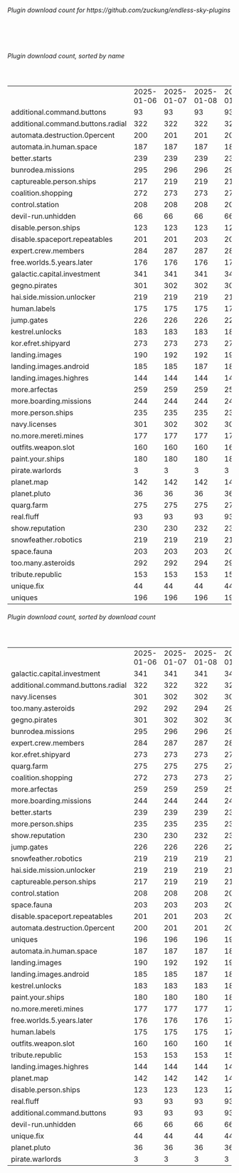 <h6>Plugin download count for https://github.com/zuckung/endless-sky-plugins</h6><br>
<br>
<h6>Plugin download count, sorted by name</h6><sub><sup><br>
<table>
	<tr>
		<td></td>
		<td>2025-01-06</td>
		<td>2025-01-07</td>
		<td>2025-01-08</td>
		<td>2025-01-09</td>
		<td>2025-01-10</td>
		<td>2025-01-11</td>
		<td>2025-01-12</td>
		<td>today +</td>
	</tr>
	<tr>
		<td>additional.command.buttons</td>
		<td>93</td>
		<td>93</td>
		<td>93</td>
		<td>93</td>
		<td>93</td>
		<td>93</td>
		<td>93</td>
		<td></td>
	</tr>
	<tr>
		<td>additional.command.buttons.radial</td>
		<td>322</td>
		<td>322</td>
		<td>322</td>
		<td>322</td>
		<td>324</td>
		<td>324</td>
		<td>326</td>
		<td>+ 2</td>
	</tr>
	<tr>
		<td>automata.destruction.0percent</td>
		<td>200</td>
		<td>201</td>
		<td>201</td>
		<td>201</td>
		<td>203</td>
		<td>204</td>
		<td>206</td>
		<td>+ 2</td>
	</tr>
	<tr>
		<td>automata.in.human.space</td>
		<td>187</td>
		<td>187</td>
		<td>187</td>
		<td>189</td>
		<td>193</td>
		<td>197</td>
		<td>198</td>
		<td>+ 1</td>
	</tr>
	<tr>
		<td>better.starts</td>
		<td>239</td>
		<td>239</td>
		<td>239</td>
		<td>239</td>
		<td>243</td>
		<td>243</td>
		<td>245</td>
		<td>+ 2</td>
	</tr>
	<tr>
		<td>bunrodea.missions</td>
		<td>295</td>
		<td>296</td>
		<td>296</td>
		<td>296</td>
		<td>298</td>
		<td>301</td>
		<td>303</td>
		<td>+ 2</td>
	</tr>
	<tr>
		<td>captureable.person.ships</td>
		<td>217</td>
		<td>219</td>
		<td>219</td>
		<td>219</td>
		<td>223</td>
		<td>223</td>
		<td>225</td>
		<td>+ 2</td>
	</tr>
	<tr>
		<td>coalition.shopping</td>
		<td>272</td>
		<td>273</td>
		<td>273</td>
		<td>273</td>
		<td>275</td>
		<td>276</td>
		<td>280</td>
		<td>+ 4</td>
	</tr>
	<tr>
		<td>control.station</td>
		<td>208</td>
		<td>208</td>
		<td>208</td>
		<td>208</td>
		<td>212</td>
		<td>212</td>
		<td>214</td>
		<td>+ 2</td>
	</tr>
	<tr>
		<td>devil-run.unhidden</td>
		<td>66</td>
		<td>66</td>
		<td>66</td>
		<td>66</td>
		<td>66</td>
		<td>66</td>
		<td>66</td>
		<td></td>
	</tr>
	<tr>
		<td>disable.person.ships</td>
		<td>123</td>
		<td>123</td>
		<td>123</td>
		<td>123</td>
		<td>123</td>
		<td>125</td>
		<td>125</td>
		<td></td>
	</tr>
	<tr>
		<td>disable.spaceport.repeatables</td>
		<td>201</td>
		<td>201</td>
		<td>203</td>
		<td>203</td>
		<td>203</td>
		<td>203</td>
		<td>207</td>
		<td>+ 4</td>
	</tr>
	<tr>
		<td>expert.crew.members</td>
		<td>284</td>
		<td>287</td>
		<td>287</td>
		<td>287</td>
		<td>291</td>
		<td>293</td>
		<td>295</td>
		<td>+ 2</td>
	</tr>
	<tr>
		<td>free.worlds.5.years.later</td>
		<td>176</td>
		<td>176</td>
		<td>176</td>
		<td>176</td>
		<td>178</td>
		<td>178</td>
		<td>180</td>
		<td>+ 2</td>
	</tr>
	<tr>
		<td>galactic.capital.investment</td>
		<td>341</td>
		<td>341</td>
		<td>341</td>
		<td>343</td>
		<td>349</td>
		<td>352</td>
		<td>356</td>
		<td>+ 4</td>
	</tr>
	<tr>
		<td>gegno.pirates</td>
		<td>301</td>
		<td>302</td>
		<td>302</td>
		<td>302</td>
		<td>304</td>
		<td>305</td>
		<td>307</td>
		<td>+ 2</td>
	</tr>
	<tr>
		<td>hai.side.mission.unlocker</td>
		<td>219</td>
		<td>219</td>
		<td>219</td>
		<td>219</td>
		<td>219</td>
		<td>221</td>
		<td>225</td>
		<td>+ 4</td>
	</tr>
	<tr>
		<td>human.labels</td>
		<td>175</td>
		<td>175</td>
		<td>175</td>
		<td>175</td>
		<td>177</td>
		<td>177</td>
		<td>179</td>
		<td>+ 2</td>
	</tr>
	<tr>
		<td>jump.gates</td>
		<td>226</td>
		<td>226</td>
		<td>226</td>
		<td>226</td>
		<td>228</td>
		<td>228</td>
		<td>230</td>
		<td>+ 2</td>
	</tr>
	<tr>
		<td>kestrel.unlocks</td>
		<td>183</td>
		<td>183</td>
		<td>183</td>
		<td>185</td>
		<td>189</td>
		<td>189</td>
		<td>191</td>
		<td>+ 2</td>
	</tr>
	<tr>
		<td>kor.efret.shipyard</td>
		<td>273</td>
		<td>273</td>
		<td>273</td>
		<td>275</td>
		<td>283</td>
		<td>285</td>
		<td>289</td>
		<td>+ 4</td>
	</tr>
	<tr>
		<td>landing.images</td>
		<td>190</td>
		<td>192</td>
		<td>192</td>
		<td>192</td>
		<td>196</td>
		<td>196</td>
		<td>196</td>
		<td></td>
	</tr>
	<tr>
		<td>landing.images.android</td>
		<td>185</td>
		<td>185</td>
		<td>187</td>
		<td>187</td>
		<td>189</td>
		<td>189</td>
		<td>191</td>
		<td>+ 2</td>
	</tr>
	<tr>
		<td>landing.images.highres</td>
		<td>144</td>
		<td>144</td>
		<td>144</td>
		<td>144</td>
		<td>146</td>
		<td>146</td>
		<td>148</td>
		<td>+ 2</td>
	</tr>
	<tr>
		<td>more.arfectas</td>
		<td>259</td>
		<td>259</td>
		<td>259</td>
		<td>259</td>
		<td>263</td>
		<td>264</td>
		<td>266</td>
		<td>+ 2</td>
	</tr>
	<tr>
		<td>more.boarding.missions</td>
		<td>244</td>
		<td>244</td>
		<td>244</td>
		<td>246</td>
		<td>248</td>
		<td>248</td>
		<td>254</td>
		<td>+ 6</td>
	</tr>
	<tr>
		<td>more.person.ships</td>
		<td>235</td>
		<td>235</td>
		<td>235</td>
		<td>235</td>
		<td>239</td>
		<td>240</td>
		<td>242</td>
		<td>+ 2</td>
	</tr>
	<tr>
		<td>navy.licenses</td>
		<td>301</td>
		<td>302</td>
		<td>302</td>
		<td>304</td>
		<td>306</td>
		<td>307</td>
		<td>309</td>
		<td>+ 2</td>
	</tr>
	<tr>
		<td>no.more.mereti.mines</td>
		<td>177</td>
		<td>177</td>
		<td>177</td>
		<td>179</td>
		<td>181</td>
		<td>181</td>
		<td>183</td>
		<td>+ 2</td>
	</tr>
	<tr>
		<td>outfits.weapon.slot</td>
		<td>160</td>
		<td>160</td>
		<td>160</td>
		<td>160</td>
		<td>164</td>
		<td>164</td>
		<td>166</td>
		<td>+ 2</td>
	</tr>
	<tr>
		<td>paint.your.ships</td>
		<td>180</td>
		<td>180</td>
		<td>180</td>
		<td>180</td>
		<td>182</td>
		<td>183</td>
		<td>185</td>
		<td>+ 2</td>
	</tr>
	<tr>
		<td>pirate.warlords</td>
		<td>3</td>
		<td>3</td>
		<td>3</td>
		<td>3</td>
		<td>3</td>
		<td>3</td>
		<td>3</td>
		<td></td>
	</tr>
	<tr>
		<td>planet.map</td>
		<td>142</td>
		<td>142</td>
		<td>142</td>
		<td>142</td>
		<td>146</td>
		<td>146</td>
		<td>146</td>
		<td></td>
	</tr>
	<tr>
		<td>planet.pluto</td>
		<td>36</td>
		<td>36</td>
		<td>36</td>
		<td>36</td>
		<td>38</td>
		<td>38</td>
		<td>40</td>
		<td>+ 2</td>
	</tr>
	<tr>
		<td>quarg.farm</td>
		<td>275</td>
		<td>275</td>
		<td>275</td>
		<td>275</td>
		<td>279</td>
		<td>279</td>
		<td>283</td>
		<td>+ 4</td>
	</tr>
	<tr>
		<td>real.fluff</td>
		<td>93</td>
		<td>93</td>
		<td>93</td>
		<td>93</td>
		<td>93</td>
		<td>93</td>
		<td>93</td>
		<td></td>
	</tr>
	<tr>
		<td>show.reputation</td>
		<td>230</td>
		<td>230</td>
		<td>232</td>
		<td>232</td>
		<td>232</td>
		<td>232</td>
		<td>236</td>
		<td>+ 4</td>
	</tr>
	<tr>
		<td>snowfeather.robotics</td>
		<td>219</td>
		<td>219</td>
		<td>219</td>
		<td>219</td>
		<td>221</td>
		<td>222</td>
		<td>226</td>
		<td>+ 4</td>
	</tr>
	<tr>
		<td>space.fauna</td>
		<td>203</td>
		<td>203</td>
		<td>203</td>
		<td>203</td>
		<td>205</td>
		<td>205</td>
		<td>207</td>
		<td>+ 2</td>
	</tr>
	<tr>
		<td>too.many.asteroids</td>
		<td>292</td>
		<td>292</td>
		<td>294</td>
		<td>298</td>
		<td>302</td>
		<td>305</td>
		<td>307</td>
		<td>+ 2</td>
	</tr>
	<tr>
		<td>tribute.republic</td>
		<td>153</td>
		<td>153</td>
		<td>153</td>
		<td>153</td>
		<td>157</td>
		<td>157</td>
		<td>159</td>
		<td>+ 2</td>
	</tr>
	<tr>
		<td>unique.fix</td>
		<td>44</td>
		<td>44</td>
		<td>44</td>
		<td>44</td>
		<td>44</td>
		<td>44</td>
		<td>44</td>
		<td></td>
	</tr>
	<tr>
		<td>uniques</td>
		<td>196</td>
		<td>196</td>
		<td>196</td>
		<td>196</td>
		<td>198</td>
		<td>198</td>
		<td>200</td>
		<td>+ 2</td>
	</tr>
</table>
</sub></sup>
<h6>Plugin download count, sorted by download count</h6><sub><sup><br>
<table>
	<tr>
		<td></td>
		<td>2025-01-06</td>
		<td>2025-01-07</td>
		<td>2025-01-08</td>
		<td>2025-01-09</td>
		<td>2025-01-10</td>
		<td>2025-01-11</td>
		<td>2025-01-12</td>
		<td>today +</td>
	</tr>
	<tr>
		<td>galactic.capital.investment</td>
		<td>341</td>
		<td>341</td>
		<td>341</td>
		<td>343</td>
		<td>349</td>
		<td>352</td>
		<td>356</td>
		<td>+ 4</td>
	</tr>
	<tr>
		<td>additional.command.buttons.radial</td>
		<td>322</td>
		<td>322</td>
		<td>322</td>
		<td>322</td>
		<td>324</td>
		<td>324</td>
		<td>326</td>
		<td>+ 2</td>
	</tr>
	<tr>
		<td>navy.licenses</td>
		<td>301</td>
		<td>302</td>
		<td>302</td>
		<td>304</td>
		<td>306</td>
		<td>307</td>
		<td>309</td>
		<td>+ 2</td>
	</tr>
	<tr>
		<td>too.many.asteroids</td>
		<td>292</td>
		<td>292</td>
		<td>294</td>
		<td>298</td>
		<td>302</td>
		<td>305</td>
		<td>307</td>
		<td>+ 2</td>
	</tr>
	<tr>
		<td>gegno.pirates</td>
		<td>301</td>
		<td>302</td>
		<td>302</td>
		<td>302</td>
		<td>304</td>
		<td>305</td>
		<td>307</td>
		<td>+ 2</td>
	</tr>
	<tr>
		<td>bunrodea.missions</td>
		<td>295</td>
		<td>296</td>
		<td>296</td>
		<td>296</td>
		<td>298</td>
		<td>301</td>
		<td>303</td>
		<td>+ 2</td>
	</tr>
	<tr>
		<td>expert.crew.members</td>
		<td>284</td>
		<td>287</td>
		<td>287</td>
		<td>287</td>
		<td>291</td>
		<td>293</td>
		<td>295</td>
		<td>+ 2</td>
	</tr>
	<tr>
		<td>kor.efret.shipyard</td>
		<td>273</td>
		<td>273</td>
		<td>273</td>
		<td>275</td>
		<td>283</td>
		<td>285</td>
		<td>289</td>
		<td>+ 4</td>
	</tr>
	<tr>
		<td>quarg.farm</td>
		<td>275</td>
		<td>275</td>
		<td>275</td>
		<td>275</td>
		<td>279</td>
		<td>279</td>
		<td>283</td>
		<td>+ 4</td>
	</tr>
	<tr>
		<td>coalition.shopping</td>
		<td>272</td>
		<td>273</td>
		<td>273</td>
		<td>273</td>
		<td>275</td>
		<td>276</td>
		<td>280</td>
		<td>+ 4</td>
	</tr>
	<tr>
		<td>more.arfectas</td>
		<td>259</td>
		<td>259</td>
		<td>259</td>
		<td>259</td>
		<td>263</td>
		<td>264</td>
		<td>266</td>
		<td>+ 2</td>
	</tr>
	<tr>
		<td>more.boarding.missions</td>
		<td>244</td>
		<td>244</td>
		<td>244</td>
		<td>246</td>
		<td>248</td>
		<td>248</td>
		<td>254</td>
		<td>+ 6</td>
	</tr>
	<tr>
		<td>better.starts</td>
		<td>239</td>
		<td>239</td>
		<td>239</td>
		<td>239</td>
		<td>243</td>
		<td>243</td>
		<td>245</td>
		<td>+ 2</td>
	</tr>
	<tr>
		<td>more.person.ships</td>
		<td>235</td>
		<td>235</td>
		<td>235</td>
		<td>235</td>
		<td>239</td>
		<td>240</td>
		<td>242</td>
		<td>+ 2</td>
	</tr>
	<tr>
		<td>show.reputation</td>
		<td>230</td>
		<td>230</td>
		<td>232</td>
		<td>232</td>
		<td>232</td>
		<td>232</td>
		<td>236</td>
		<td>+ 4</td>
	</tr>
	<tr>
		<td>jump.gates</td>
		<td>226</td>
		<td>226</td>
		<td>226</td>
		<td>226</td>
		<td>228</td>
		<td>228</td>
		<td>230</td>
		<td>+ 2</td>
	</tr>
	<tr>
		<td>snowfeather.robotics</td>
		<td>219</td>
		<td>219</td>
		<td>219</td>
		<td>219</td>
		<td>221</td>
		<td>222</td>
		<td>226</td>
		<td>+ 4</td>
	</tr>
	<tr>
		<td>hai.side.mission.unlocker</td>
		<td>219</td>
		<td>219</td>
		<td>219</td>
		<td>219</td>
		<td>219</td>
		<td>221</td>
		<td>225</td>
		<td>+ 4</td>
	</tr>
	<tr>
		<td>captureable.person.ships</td>
		<td>217</td>
		<td>219</td>
		<td>219</td>
		<td>219</td>
		<td>223</td>
		<td>223</td>
		<td>225</td>
		<td>+ 2</td>
	</tr>
	<tr>
		<td>control.station</td>
		<td>208</td>
		<td>208</td>
		<td>208</td>
		<td>208</td>
		<td>212</td>
		<td>212</td>
		<td>214</td>
		<td>+ 2</td>
	</tr>
	<tr>
		<td>space.fauna</td>
		<td>203</td>
		<td>203</td>
		<td>203</td>
		<td>203</td>
		<td>205</td>
		<td>205</td>
		<td>207</td>
		<td>+ 2</td>
	</tr>
	<tr>
		<td>disable.spaceport.repeatables</td>
		<td>201</td>
		<td>201</td>
		<td>203</td>
		<td>203</td>
		<td>203</td>
		<td>203</td>
		<td>207</td>
		<td>+ 4</td>
	</tr>
	<tr>
		<td>automata.destruction.0percent</td>
		<td>200</td>
		<td>201</td>
		<td>201</td>
		<td>201</td>
		<td>203</td>
		<td>204</td>
		<td>206</td>
		<td>+ 2</td>
	</tr>
	<tr>
		<td>uniques</td>
		<td>196</td>
		<td>196</td>
		<td>196</td>
		<td>196</td>
		<td>198</td>
		<td>198</td>
		<td>200</td>
		<td>+ 2</td>
	</tr>
	<tr>
		<td>automata.in.human.space</td>
		<td>187</td>
		<td>187</td>
		<td>187</td>
		<td>189</td>
		<td>193</td>
		<td>197</td>
		<td>198</td>
		<td>+ 1</td>
	</tr>
	<tr>
		<td>landing.images</td>
		<td>190</td>
		<td>192</td>
		<td>192</td>
		<td>192</td>
		<td>196</td>
		<td>196</td>
		<td>196</td>
		<td></td>
	</tr>
	<tr>
		<td>landing.images.android</td>
		<td>185</td>
		<td>185</td>
		<td>187</td>
		<td>187</td>
		<td>189</td>
		<td>189</td>
		<td>191</td>
		<td>+ 2</td>
	</tr>
	<tr>
		<td>kestrel.unlocks</td>
		<td>183</td>
		<td>183</td>
		<td>183</td>
		<td>185</td>
		<td>189</td>
		<td>189</td>
		<td>191</td>
		<td>+ 2</td>
	</tr>
	<tr>
		<td>paint.your.ships</td>
		<td>180</td>
		<td>180</td>
		<td>180</td>
		<td>180</td>
		<td>182</td>
		<td>183</td>
		<td>185</td>
		<td>+ 2</td>
	</tr>
	<tr>
		<td>no.more.mereti.mines</td>
		<td>177</td>
		<td>177</td>
		<td>177</td>
		<td>179</td>
		<td>181</td>
		<td>181</td>
		<td>183</td>
		<td>+ 2</td>
	</tr>
	<tr>
		<td>free.worlds.5.years.later</td>
		<td>176</td>
		<td>176</td>
		<td>176</td>
		<td>176</td>
		<td>178</td>
		<td>178</td>
		<td>180</td>
		<td>+ 2</td>
	</tr>
	<tr>
		<td>human.labels</td>
		<td>175</td>
		<td>175</td>
		<td>175</td>
		<td>175</td>
		<td>177</td>
		<td>177</td>
		<td>179</td>
		<td>+ 2</td>
	</tr>
	<tr>
		<td>outfits.weapon.slot</td>
		<td>160</td>
		<td>160</td>
		<td>160</td>
		<td>160</td>
		<td>164</td>
		<td>164</td>
		<td>166</td>
		<td>+ 2</td>
	</tr>
	<tr>
		<td>tribute.republic</td>
		<td>153</td>
		<td>153</td>
		<td>153</td>
		<td>153</td>
		<td>157</td>
		<td>157</td>
		<td>159</td>
		<td>+ 2</td>
	</tr>
	<tr>
		<td>landing.images.highres</td>
		<td>144</td>
		<td>144</td>
		<td>144</td>
		<td>144</td>
		<td>146</td>
		<td>146</td>
		<td>148</td>
		<td>+ 2</td>
	</tr>
	<tr>
		<td>planet.map</td>
		<td>142</td>
		<td>142</td>
		<td>142</td>
		<td>142</td>
		<td>146</td>
		<td>146</td>
		<td>146</td>
		<td></td>
	</tr>
	<tr>
		<td>disable.person.ships</td>
		<td>123</td>
		<td>123</td>
		<td>123</td>
		<td>123</td>
		<td>123</td>
		<td>125</td>
		<td>125</td>
		<td></td>
	</tr>
	<tr>
		<td>real.fluff</td>
		<td>93</td>
		<td>93</td>
		<td>93</td>
		<td>93</td>
		<td>93</td>
		<td>93</td>
		<td>93</td>
		<td></td>
	</tr>
	<tr>
		<td>additional.command.buttons</td>
		<td>93</td>
		<td>93</td>
		<td>93</td>
		<td>93</td>
		<td>93</td>
		<td>93</td>
		<td>93</td>
		<td></td>
	</tr>
	<tr>
		<td>devil-run.unhidden</td>
		<td>66</td>
		<td>66</td>
		<td>66</td>
		<td>66</td>
		<td>66</td>
		<td>66</td>
		<td>66</td>
		<td></td>
	</tr>
	<tr>
		<td>unique.fix</td>
		<td>44</td>
		<td>44</td>
		<td>44</td>
		<td>44</td>
		<td>44</td>
		<td>44</td>
		<td>44</td>
		<td></td>
	</tr>
	<tr>
		<td>planet.pluto</td>
		<td>36</td>
		<td>36</td>
		<td>36</td>
		<td>36</td>
		<td>38</td>
		<td>38</td>
		<td>40</td>
		<td>+ 2</td>
	</tr>
	<tr>
		<td>pirate.warlords</td>
		<td>3</td>
		<td>3</td>
		<td>3</td>
		<td>3</td>
		<td>3</td>
		<td>3</td>
		<td>3</td>
		<td></td>
	</tr>
</table>
</sub></sup>
